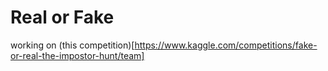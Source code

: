 # Real or Fake

working on (this competition)[https://www.kaggle.com/competitions/fake-or-real-the-impostor-hunt/team]
